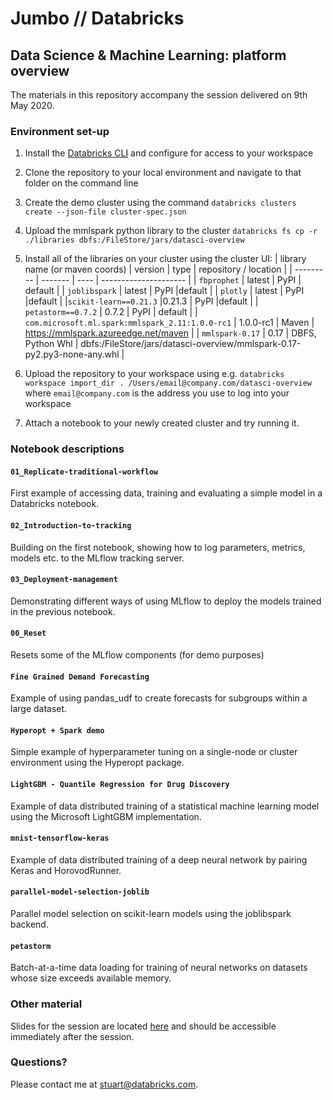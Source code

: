 # Jumbo // Databricks

## Data Science & Machine Learning: platform overview

The materials in this repository accompany the session delivered on 9th May 2020.



### Environment set-up

1. Install the [Databricks CLI](https://docs.databricks.com/dev-tools/cli/index.html) and configure for access to your workspace

2. Clone the repository to your local environment and navigate to that folder on the command line

3. Create the demo cluster using the command
    `databricks clusters create --json-file cluster-spec.json`
    
4. Upload the mmlspark python library to the cluster
    `databricks fs cp -r ./libraries dbfs:/FileStore/jars/datasci-overview`
    
5. Install all of the libraries on your cluster using the cluster UI:
    | library name (or maven coords) | version | type | repository / location |
    | --------- | ------- | ---- | --------------------- |
    | `fbprophet` | latest  | PyPI | default               |
    | `joblibspark` | latest | PyPI  |default |
    | `plotly` | latest | PyPI |default |
    |`scikit-learn==0.21.3` |0.21.3 | PyPI |default |
    | `petastorm==0.7.2` | 0.7.2 | PyPI | default |
    | `com.microsoft.ml.spark:mmlspark_2.11:1.0.0-rc1` | 1.0.0-rc1 | Maven | https://mmlspark.azureedge.net/maven |
    | `mmlspark-0.17` | 0.17 | DBFS, Python Whl | dbfs:/FileStore/jars/datasci-overview/mmlspark-0.17-py2.py3-none-any.whl |
    
6. Upload the repository to your workspace using e.g. 
    `databricks workspace import_dir . /Users/email@company.com/datasci-overview`
    where `email@company.com` is the address you use to log into your workspace
    
7. Attach a notebook to your newly created cluster and try running it.



### Notebook descriptions

#### `01_Replicate-traditional-workflow`

First example of accessing data, training and evaluating a simple model in a Databricks notebook.

#### `02_Introduction-to-tracking`

Building on the first notebook, showing how to log parameters, metrics, models etc. to the MLflow tracking server.

#### `03_Deployment-management`

Demonstrating different ways of using MLflow to deploy the models trained in the previous notebook.

#### `00_Reset`

Resets some of the MLflow components (for demo purposes)

#### `Fine Grained Demand Forecasting`

Example of using pandas_udf to create forecasts for subgroups within a large dataset.

#### `Hyperopt + Spark demo`

Simple example of hyperparameter tuning on a single-node or cluster environment using the Hyperopt package.

#### `LightGBM - Quantile Regression for Drug Discovery`

Example of data distributed training of a statistical machine learning model using the Microsoft LightGBM implementation.

#### `mnist-tensorflow-keras`

Example of data distributed training of a deep neural network by pairing Keras and HorovodRunner.

#### `parallel-model-selection-joblib`

Parallel model selection on scikit-learn models using the joblibspark backend.

#### `petastorm`

Batch-at-a-time data loading for training of neural networks on datasets whose size exceeds available memory.



### Other material

Slides for the session are located [here](https://docs.google.com/presentation/d/1fLWMs5jkDGoVVkhqlbUe8qbK5N9cmtaD1sr_B-Ym-WA/edit?usp=sharing) and should be accessible immediately after the session.



### Questions?

Please contact me at stuart@databricks.com.